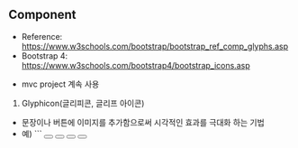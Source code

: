 ## Component
- Reference: https://www.w3schools.com/bootstrap/bootstrap_ref_comp_glyphs.asp
- Bootstrap 4: https://www.w3schools.com/bootstrap4/bootstrap_icons.asp

* mvc project 계속 사용
 
1. Glyphicon(글리피콘, 글리프 아이콘)
- 문장이나 버튼에 이미지를 추가함으로써 시각적인 효과를 극대화 하는 기법
- <span class="glyphicon 다양한 종류의 클리피콘 이름"> </span>
예) ```
          <button type="button" class="btn btn-default">
            <span class="glyphicon glyphicon-align-left"> </span>
          </button>
          <button type="button" class="btn btn-default">
            <span class="glyphicon glyphicon-align-center"> </span>
          </button>
          <button type="button" class="btn btn-default">
            <span class="glyphicon glyphicon-align-right"> </span>
          </button>
          <button type="button" class="btn btn-default">
            <span class="glyphicon glyphicon-align-justify"> </span>
          </button>
 ```
